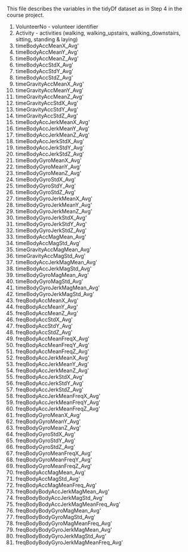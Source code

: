 This file describes the variables in the tidyDf dataset as in Step 4 in the course project.


1.  VolunteerNo - volunteer identifier
2.  Activity    - activities (walking, walking_upstairs, walking_downstairs, sitting, standing & laying)
3.  timeBodyAccMeanX_Avg' 
4.  timeBodyAccMeanY_Avg' 
5.  timeBodyAccMeanZ_Avg' 
6.  timeBodyAccStdX_Avg' 
7.  timeBodyAccStdY_Avg' 
8.  timeBodyAccStdZ_Avg' 
9.  timeGravityAccMeanX_Avg' 
10. timeGravityAccMeanY_Avg' 
11. timeGravityAccMeanZ_Avg' 
12. timeGravityAccStdX_Avg' 
13. timeGravityAccStdY_Avg' 
14. timeGravityAccStdZ_Avg' 
15. timeBodyAccJerkMeanX_Avg' 
16. timeBodyAccJerkMeanY_Avg' 
17. timeBodyAccJerkMeanZ_Avg' 
18. timeBodyAccJerkStdX_Avg' 
19. timeBodyAccJerkStdY_Avg' 
20. timeBodyAccJerkStdZ_Avg' 
21. timeBodyGyroMeanX_Avg' 
22. timeBodyGyroMeanY_Avg' 
23. timeBodyGyroMeanZ_Avg' 
24. timeBodyGyroStdX_Avg' 
25. timeBodyGyroStdY_Avg' 
26. timeBodyGyroStdZ_Avg' 
27. timeBodyGyroJerkMeanX_Avg' 
28. timeBodyGyroJerkMeanY_Avg' 
29. timeBodyGyroJerkMeanZ_Avg' 
30. timeBodyGyroJerkStdX_Avg' 
31. timeBodyGyroJerkStdY_Avg' 
32. timeBodyGyroJerkStdZ_Avg' 
33. timeBodyAccMagMean_Avg' 
34. timeBodyAccMagStd_Avg' 
35. timeGravityAccMagMean_Avg' 
36. timeGravityAccMagStd_Avg' 
37. timeBodyAccJerkMagMean_Avg' 
38. timeBodyAccJerkMagStd_Avg' 
39. timeBodyGyroMagMean_Avg' 
40. timeBodyGyroMagStd_Avg' 
41. timeBodyGyroJerkMagMean_Avg' 
42. timeBodyGyroJerkMagStd_Avg' 
43. freqBodyAccMeanX_Avg' 
44. freqBodyAccMeanY_Avg' 
45. freqBodyAccMeanZ_Avg' 
46. freqBodyAccStdX_Avg' 
47. freqBodyAccStdY_Avg' 
48. freqBodyAccStdZ_Avg' 
49. freqBodyAccMeanFreqX_Avg' 
50. freqBodyAccMeanFreqY_Avg' 
51. freqBodyAccMeanFreqZ_Avg' 
52. freqBodyAccJerkMeanX_Avg' 
53. freqBodyAccJerkMeanY_Avg' 
54. freqBodyAccJerkMeanZ_Avg' 
55. freqBodyAccJerkStdX_Avg' 
56. freqBodyAccJerkStdY_Avg' 
57. freqBodyAccJerkStdZ_Avg' 
58. freqBodyAccJerkMeanFreqX_Avg' 
59. freqBodyAccJerkMeanFreqY_Avg' 
60. freqBodyAccJerkMeanFreqZ_Avg' 
61. freqBodyGyroMeanX_Avg' 
62. freqBodyGyroMeanY_Avg' 
63. freqBodyGyroMeanZ_Avg' 
64. freqBodyGyroStdX_Avg' 
65. freqBodyGyroStdY_Avg' 
66. freqBodyGyroStdZ_Avg' 
67. freqBodyGyroMeanFreqX_Avg' 
68. freqBodyGyroMeanFreqY_Avg' 
69. freqBodyGyroMeanFreqZ_Avg' 
70. freqBodyAccMagMean_Avg' 
71. freqBodyAccMagStd_Avg' 
72. freqBodyAccMagMeanFreq_Avg' 
73. freqBodyBodyAccJerkMagMean_Avg' 
74. freqBodyBodyAccJerkMagStd_Avg' 
75. freqBodyBodyAccJerkMagMeanFreq_Avg' 
76. freqBodyBodyGyroMagMean_Avg' 
77. freqBodyBodyGyroMagStd_Avg' 
78. freqBodyBodyGyroMagMeanFreq_Avg' 
79. freqBodyBodyGyroJerkMagMean_Avg' 
80. freqBodyBodyGyroJerkMagStd_Avg' 
81. freqBodyBodyGyroJerkMagMeanFreq_Avg'
